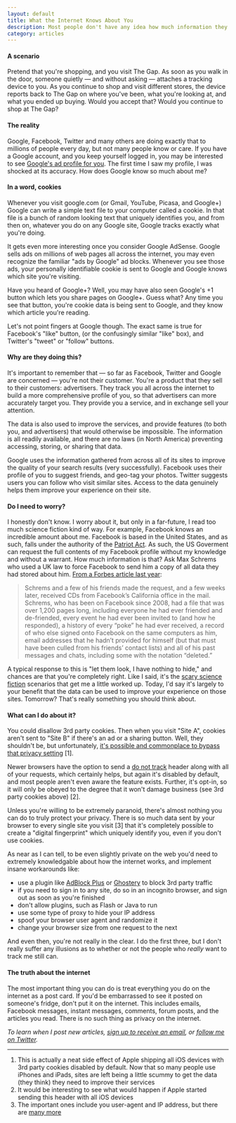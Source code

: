 ```yaml
---
layout: default
title: What the Internet Knows About You
description: Most people don't have any idea how much information they put out onto the internet each and every day. I try to explain what's out there, why it's used, and what you can do.
category: articles
---
```


#### A scenario
Pretend that you're shopping, and you visit The Gap. As soon as you walk in the door, someone quietly — and without asking — attaches a tracking device to you. As you continue to shop and visit different stores, the device reports back to The Gap on where you've been, what you're looking at, and what you ended up buying. Would you accept that? Would you continue to shop at The Gap?

#### The reality
Google, Facebook, Twitter and many others are doing exactly that to millions of people every day, but not many people know or care. If you have a Google account, and you keep yourself logged in, you may be interested to see [Google's ad profile for you](http://www.google.com/settings/ads/onweb/). The first time I saw my profile, I was shocked at its accuracy. How does Google know so much about me?

#### In a word, cookies
Whenever you visit google.com (or Gmail, YouTube, Picasa, and Google+) Google can write a simple text file to your computer called a cookie. In that file is a bunch of random looking text that uniquely identifies you, and from then on, whatever you do on any Google site, Google tracks exactly what you're doing. 

It gets even more interesting once you consider Google AdSense. Google sells ads on millions of web pages all across the internet, you may even recognize the familiar "ads by Google" ad blocks. Whenever you see those ads, your personally identifiable cookie is sent to Google and Google knows which site you're visiting. 

Have you heard of Google+? Well, you may have also seen Google's +1 button which lets you share pages on Google+. Guess what? Any time you see that button, you're cookie data is being sent to Google, and they know which article you're reading. 

Let's not point fingers at Google though. The exact same is true for Facebook's "like" button, (or the confusingly similar "like" box), and Twitter's "tweet" or "follow" buttons.

#### Why are they doing this?
It's important to remember that — so far as Facebook, Twitter and Google are concerned — you're not their customer. You're a product that they sell to their customers: advertisers. They track you all across the internet to build a more comprehensive profile of you, so that advertisers can more accurately target you. They provide you a service, and in exchange sell your attention.

The data is also used to improve the services, and provide features (to both you, and advertisers) that would otherwise be impossible. The information is all readily available, and there are no laws (in North America) preventing accessing, storing, or sharing that data.

Google uses the information gathered from across all of its sites to improve the quality of your search results (very successfully). Facebook uses their profile of you to suggest friends, and geo-tag your photos. Twitter suggests users you can follow who visit similar sites. Access to the data genuinely helps them improve your experience on their site.

#### Do I need to worry?
I honestly don't know. I worry about it, but only in a far-future, I read too much science fiction kind of way. For example, Facebook knows an incredible amount about me. Facebook is based in the United States, and as such, falls under the authority of the [Patriot Act](http://en.wikipedia.org/wiki/Patriot_Act). As such, the US Goverment can request the full contents of my Facebook profile without my knowledge and without a warrant. How much information is that? Ask Max Schrems who used a UK law to force Facebook to send him a copy of all data they had stored about him. [From a Forbes article last year](http://www.forbes.com/sites/kashmirhill/2012/02/07/the-austrian-thorn-in-facebooks-side/):

> Schrems and a few of his friends made the request, and a few weeks later, received CDs from Facebook’s California office in the mail. Schrems, who has been on Facebook since 2008, had a file that was over 1,200 pages long, including everyone he had ever friended and de-friended, every event he had ever been invited to (and how he responded), a history of every “poke” he had ever received, a record of who else signed onto Facebook on the same computers as him, email addresses that he hadn’t provided for himself (but that must have been culled from his friends’ contact lists) and all of his past messages and chats, including some with the notation “deleted.”

A typical response to this is "let them look, I have nothing to hide," and chances are that you're completely right. Like I said, it's the [scary science fiction](http://blogoscoped.com/archive/2007-09-17-n72.html) scenarios that get me a little worked up. Today, I'd say it's largely to your benefit that the data can be used to improve your experience on those sites. Tomorrow? That's really something you should think about.

#### What can I do about it?
You could disallow 3rd party cookies. Then when you visit "Site A", cookies aren't sent to "Site B" if there's an ad or a sharing button. Well, they shouldn't be, but unfortunately, [it's possible and commonplace to bypass that privacy setting](http://blogs.msdn.com/b/ie/archive/2012/02/20/google-bypassing-user-privacy-settings.aspx) \[1\].

Newer browsers have the option to send a [do not track](http://donottrack.us/) header along with all of your requests, which certainly helps, but again it's disabled by default, and most people aren't even aware the feature exists. Further, it's opt-in, so it will only be obeyed to the degree that it won't damage business (see 3rd party cookies above) \[2\].

Unless you're willing to be extremely paranoid, there's almost nothing you can do to truly protect your privacy. There is so much data sent by your browser to every single site you visit \[3\] that it's completely possible to create a "digital fingerprint" which uniquely identify you, even if you don't use cookies.

As near as I can tell, to be even slightly private on the web you'd need to extremely knowledgable about how the internet works, and implement insane workarounds like:

- use a plugin like [AdBlock Plus](http://adblockplus.org/en/) or [Ghostery](http://www.ghostery.com/) to block 3rd party traffic
- if you need to sign in to any site, do so in an incognito browser, and sign out as soon as you're finished
- don't allow plugins, such as Flash or Java to run
- use some type of proxy to hide your IP address
- spoof your browser user agent and randomize it
- change your browser size from one request to the next

And even then, you're not really in the clear. I do the first three, but I don't really suffer any illusions as to whether or not the people who *really* want to track me still can.

#### The truth about the internet
The most important thing you can do is treat everything you do on the internet as a post card. If you'd be embarrassed to see it posted on someone's fridge, don't put it on the internet. This includes emails, Facebook messages, instant messages, comments, forum posts, and the articles you read. There is no such thing as privacy on the internet.

_To learn when I post new articles, [sign up to receive an email](http://eepurl.com/jgbR9), or [follow me on Twitter](http://www.twitter.com/ironkeith)._

<hr id="footnotes">

1. This is actually a neat side effect of Apple shipping all iOS devices with 3rd party cookies disabled by default. Now that so many people use iPhones and iPads, sites are left being a little scummy to get the data (they think) they need to improve their services
2. It would be interesting to see what would happen if Apple started sending this header with all iOS devices
3. The important ones include you user-agent and IP address, but there are [many more](http://en.wikipedia.org/wiki/List_of_HTTP_header_fields#Requests)
